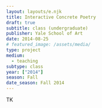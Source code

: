 ```yaml
---
layout: layouts/e.njk
title: Interactive Concrete Poetry
draft: true
subtitle: class (undergraduate)
publisher: Yale School of Art
date: 2014-08-25
# featured_image: /assets/media/
type: project
medium:
  - teaching
subtype: class
year: ["2014"]
season: Fall
date_season: Fall 2014
---
```


TK
